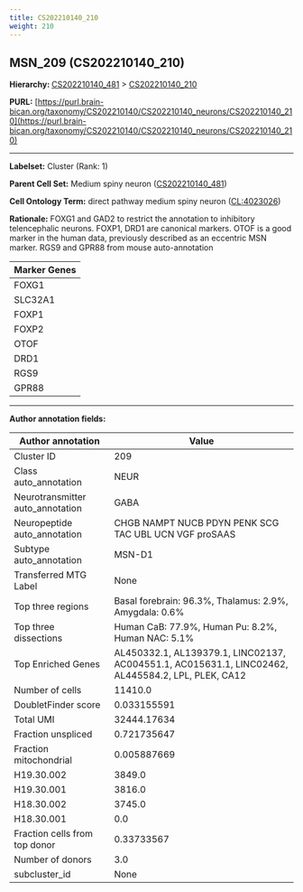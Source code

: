 ```yaml
---
title: CS202210140_210
weight: 210
---
```

## MSN_209 (CS202210140_210)
<b>Hierarchy: </b>
[CS202210140_481](../CS202210140_481) >
[CS202210140_210](../CS202210140_210)

**PURL:** [https://purl.brain-bican.org/taxonomy/CS202210140/CS202210140_neurons/CS202210140_210](https://purl.brain-bican.org/taxonomy/CS202210140/CS202210140_neurons/CS202210140_210)

---


**Labelset:** Cluster (Rank: 1)

**Parent Cell Set:** Medium spiny neuron ([CS202210140_481](../CS202210140_481))



**Cell Ontology Term:**  direct pathway medium spiny neuron ([CL:4023026](https://www.ebi.ac.uk/ols/ontologies/cl/terms?obo_id=CL:4023026)) 

**Rationale:** FOXG1 and GAD2 to restrict the annotation to inhibitory telencephalic neurons. FOXP1, DRD1 are canonical markers. OTOF is a good marker in the human data, previously described as an eccentric MSN marker. RGS9 and GPR88 from mouse auto-annotation

[MARKER GENES.]: #


| Marker Genes |
|--------------|
|FOXG1|
|SLC32A1|
|FOXP1|
|FOXP2|
|OTOF|
|DRD1|
|RGS9|
|GPR88|

---

[TRANSFERRED ANNOTATIONS.]: #


[AUTHOR ANNOTATION FIELDS.]: #


**Author annotation fields:**

| Author annotation | Value |
|-------------------|-------|
|Cluster ID|209|
|Class auto_annotation|NEUR|
|Neurotransmitter auto_annotation|GABA|
|Neuropeptide auto_annotation|CHGB NAMPT NUCB PDYN PENK SCG TAC UBL UCN VGF proSAAS|
|Subtype auto_annotation|MSN-D1|
|Transferred MTG Label|None|
|Top three regions|Basal forebrain: 96.3%, Thalamus: 2.9%, Amygdala: 0.6%|
|Top three dissections|Human CaB: 77.9%, Human Pu: 8.2%, Human NAC: 5.1%|
|Top Enriched Genes|AL450332.1, AL139379.1, LINC02137, AC004551.1, AC015631.1, LINC02462, AL445584.2, LPL, PLEK, CA12|
|Number of cells|11410.0|
|DoubletFinder score|0.033155591|
|Total UMI|32444.17634|
|Fraction unspliced|0.721735647|
|Fraction mitochondrial|0.005887669|
|H19.30.002|3849.0|
|H19.30.001|3816.0|
|H18.30.002|3745.0|
|H18.30.001|0.0|
|Fraction cells from top donor|0.33733567|
|Number of donors|3.0|
|subcluster_id|None|
